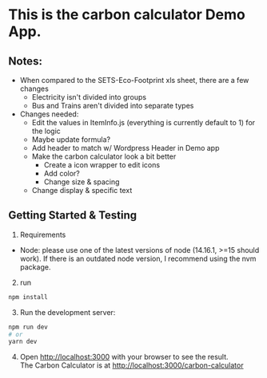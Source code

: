 # This is the carbon calculator Demo App.

## Notes:
- When compared to the SETS-Eco-Footprint xls sheet, there are a few changes
  - Electricity isn't divided into groups
  - Bus and Trains aren't divided into separate types
- Changes needed:
  - Edit the values in ItemInfo.js (everything is currently default to 1) for the logic
  - Maybe update formula?
  - Add header to match w/ Wordpress Header in Demo app
  - Make the carbon calculator look a bit better
    - Create a icon wrapper to edit icons
    - Add color?
    - Change size & spacing
  - Change display & specific text
## Getting Started & Testing
1. Requirements
- Node: please use one of the latest versions of node (14.16.1, >=15 should work). If there is an outdated node version, I recommend using the nvm package.
2. run 
```bash
npm install
```
3. Run the development server:
```bash
npm run dev
# or
yarn dev
```

4. Open [http://localhost:3000](http://localhost:3000) with your browser to see the result.  
The Carbon Calculator is at [http://localhost:3000/carbon-calculator](http://localhost:3000/carbonCalc)  
<!-- The Eco footprint calculator is at [http://localhost:3000/ecoCalc](http://localhost:3000/carbonCalc) -->
